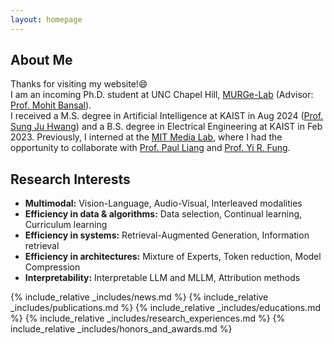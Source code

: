 ```yaml
---
layout: homepage
---
```


## About Me

Thanks for visiting my website!😄     
I am an incoming Ph.D. student at UNC Chapel Hill, [MURGe-Lab](https://murgelab.cs.unc.edu/) (Advisor: [Prof. Mohit Bansal](https://www.cs.unc.edu/~mbansal/)).  
I received a M.S. degree in Artificial Intelligence at KAIST in Aug 2024 ([Prof. Sung Ju Hwang](http://www.sungjuhwang.com/)) and a B.S. degree in Electrical Engineering at KAIST in Feb 2023.
Previously, I interned at the [MIT Media Lab](https://pliang279.github.io/), where I had the opportunity to collaborate with [Prof. Paul Liang](https://pliang279.github.io/) and [Prof. Yi R. Fung](https://mayrfung.github.io/). 

## Research Interests
<!-- My goal is to promote AI democratization by developing resource-efficient multimodal models that make AI more accessible and interactive for anyone.
- **Multimodal (Vision-Language, Audio-Visual, Interleaved modalities):**  
I am intrigued by uncovering interactions between modalities and, based on these insights, developing models that understand various multimodal knowledge, leading to more accessible and interactive AI.
- **Efficiency in data & algorithms (Data selection, Continual learning, Curriculum learning):**  
To further enhance AI accessibility, I am keen on designing algorithms that minimize the training costs of models. I am currently interested in combining data curation with continual or curriculum learning ([Empirical Study](./assets/files/empirical_study.pdf)).
- **Efficiency in systems (Retrieval-Augmented Generation, Information retrieval):**  
Storing enormous and growing world knowledge in models is challenging. I aim to decouple knowledge from task-solving skills.
- **Efficiency in architectures (Mixture of Experts, Token reduction, Model Compression):**  
I am passionate about designing architectures for efficient training and deployment of models for complex tasks and multimodalities.
- **Interpretability (Interpretable LLM and MLLM, Attribution methods):**   
Effective frameworks stem from understanding model behaviors and data. I am interested in exploring how modalities interact during processing. -->
<!-- My goal is to promote AI democratization by developing resource-efficient multimodal models that make AI more accessible and interactive for anyone. -->
- **Multimodal:** Vision-Language, Audio-Visual, Interleaved modalities  
- **Efficiency in data & algorithms:**  Data selection, Continual learning, Curriculum learning  
- **Efficiency in systems:**  Retrieval-Augmented Generation, Information retrieval  
- **Efficiency in architectures:**  Mixture of Experts, Token reduction, Model Compression  
- **Interpretability:**  Interpretable LLM and MLLM, Attribution methods     

{% include_relative _includes/news.md %}
{% include_relative _includes/publications.md %}
{% include_relative _includes/educations.md %}
{% include_relative _includes/research_experiences.md %}
{% include_relative _includes/honors_and_awards.md %}
